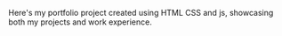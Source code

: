 Here's my portfolio project created using HTML CSS and js, showcasing both my projects and work experience.

